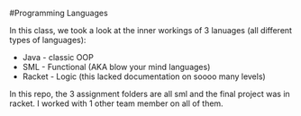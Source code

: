 #Programming Languages

In this class, we took a look at the inner workings of 3 lanuages (all different types of languages):

* Java - classic OOP
* SML - Functional (AKA blow your mind languages)
* Racket - Logic (this lacked documentation on soooo many levels)

In this repo, the 3 assignment folders are all sml and the final project was in racket. I worked with 1 other team member on all of them.